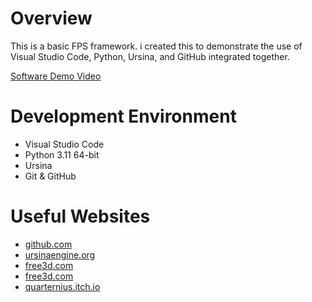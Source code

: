 # Overview
This is a basic FPS framework. i created this to demonstrate the use of Visual Studio Code, Python, Ursina, and GitHub integrated together. 

[Software Demo Video](https://www.youtube.com/watch?v=9AaGsjmK4es)

# Development Environment
* Visual Studio Code
* Python 3.11 64-bit
* Ursina
* Git & GitHub

# Useful Websites
* [github.com](https://github.com/pokepetter/ursina)
* [ursinaengine.org](https://www.ursinaengine.org/api_reference.html)
* [free3d.com](https://free3d.com/3d-model/base-mesh-ready-to-be-rigged-15483.html)
* [free3d.com](https://free3d.com/3d-model/skull-v3--785914.html)
* [quarternius.itch.io](https://quaternius.itch.io/50-lowpoly-guns)
